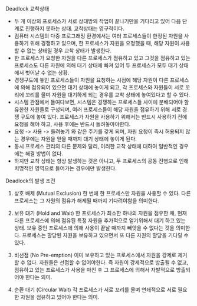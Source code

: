 Deadlock 교착상태
- 두 개 이상의 프로세스가 서로 상대방의 작업이 끝나기만을 기다리고 있어 다음 단계로 진행하지 못하는 상태. 교착상태는 영구적이다.
- 컴퓨터 시스템의 다중 프로그래밍 환경에서는 여러 프로세스들이 한정된 자원을 사용하기 위해 경쟁하고 있으며, 
한 프로세스가 자원을 요청했을 때, 해당 자원이 사용할 수 없는 상태일 경우 교착 상태가 발생한다.
- 한 프로세스가 요청한 자원을 다른 프로세스가 점유하고 있고 
그것을 점유하고 있는 프로세스도 다른 자원에 의해 대기 상태에 빠져 있어 두 프로세스가 모두 대기 상태에서 벗어날 수 없는 상황.
- 경쟁구도에 놓인 프로세스들이 자원을 요청하는 시점에 해당 자원이 다른 프로세스에 의해 점유되어 있으면 대기 상태에 놓이게 되고, 
각 프로세스와 자원들이 서로 꼬리에 꼬리를 물며 자원을 대기하게 되는 경우를 교착 상태에 놓여있다고 할 수 있다.
- 시스템 관점에서 들여다보면, 시스템은 경쟁하는 프로세스들 사이에 분배되어야 할 유한한 자원들로 구성되며, 
여러 프로세스들이 해당 자원을 점유하기 위해 서로 경쟁 구도에 놓여 있다. 
프로세스가 자원을 사용하기 위해서는 반드시 사용하기 전에 요청을 해야 하고, 사용 후에는 반드시 돌려놓아야한다.
- 요청 -> 사용 -> 돌려놓기 와 같은 주기를 갖게 되며, 자원 요청이 즉시 허용되지 않는 경우에는 자원을 얻을 때까지 대기 상태에 놓이게 된다.
- 동시 프로세스 관리의 다른 문제와 달리, 이러한 교착 상태에 대하여 일반적인 경우에는 해결 방법이 없다.
- 하지만 교착 상태는 항상 발생하는 것은 아니고, 두 프로세스의 공동 진행으로 인해 치명적인 영역으로 들어가는 경우에만 발생한다.

Deadlock의 발생 조건
1. 상호 배제 (Mutual Exclusion)
한 번에 한 프로세스만 자원을 사용할 수 있다. 다른 프로세스는 그 자원의 점유가 해제될 때까지 기다려야함을 의미한다.

2. 보유 대기 (Hold and Wait)
한 프로세스가 최소한 하나의 자원을 점유한 채,  현재 다른 프로세스에 의해 점유된 특정 자원을 추가적으로 얻기위해서 대기 하고 있는 상태. 보유 중인 프로세스에 의해 사용이 끝날 때까지 빼앗을 수 없다는 것을 의미한다.
프로세스는 할당된 자원을 보유하고 있으면서 또 다른 자원의 할당을 기다릴 수 있다. 

3. 비선점 (No Pre-emption)
이미 보유하고 있는 프로세스에서 자원을 강제로 제거할 수 없다.
자원들은 선점할 수 없어야한다. 즉 자원이 강제적으로 방출될 수 없고, 점유하고 있는 프로세스가 사용을 마친 후 그 프로세스에 의해서 자발적으로 방출되어야 한다는 의미.

4. 순환 대기 (Circular Wait)
각 프로세스가 서로 꼬리를 물며 연쇄적으로 서로 필요한 자원을 점유하고 있어야 한다는 의미.
